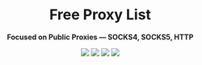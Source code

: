 <h1 align="center">Free Proxy List</h1>

<p align="center"><strong>Focused on Public Proxies — SOCKS4, SOCKS5, HTTP</strong></p>

<p align="center">
  <img src="https://img.shields.io/badge/license-MIT-green" />
  <img src="https://img.shields.io/badge/status-Active-blue" />
  <img src="https://img.shields.io/badge/formats-JSON%20%7C%20CSV%20%7C%20TXT-lightgrey" />
  <img src="https://img.shields.io/badge/powered%20by-proxystash.com-black" />
</p>

